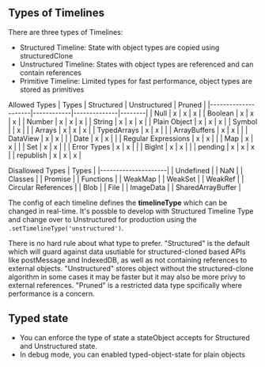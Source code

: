 
## Types of Timelines 
There are three types of Timelines: 
- Structured Timeline: State with object types are copied using structuredClone 
- Unstructured Timeline: States with object types are referenced and can contain references
- Primitive Timeline: Limited types for fast performance, object types are stored as primitives

Allowed Types
| Types               | Structured | Unstructured | Pruned |
|---------------------|------------|--------------|--------|
| Null                | x          | x            | x      |
| Boolean             | x          | x            | x      |
| Number              | x          | x            | x      |
| String              | x          | x            | x      |
| Plain Object        | x          | x            | x      |
| Symbol              |            | x            |        |
| Arrays              | x          | x            | x      |
| TypedArrays         | x          | x            |        |
| ArrayBuffers        | x          | x            |        |
| DataView            | x          | x            |        |
| Date                | x          | x            |        |
| Regular Expressions | x          | x            |        |
| Map                 | x          | x            |        |
| Set                 | x          | x            |        |
| Error Types         | x          | x            |        |
| BigInt              | x          | x            |        |
| pending             | x          | x            | x      |
| republish           | x          | x            | x      |

Disallowed Types
| Types               | 
|---------------------|
| Undefined           |
| NaN                 |
| Classes             |
| Promise             |
| Functions           |
| WeakMap             |
| WeakSet             |
| WeakRef             |
| Circular References |
| Blob                |
| File                |
| ImageData           | 
| SharedArrayBuffer   |


The config of each timeline defines the **timelineType** which can be changed in real-time. 
It's possble to develop with Structured Timeline Type and change over to Unstructured for production
using the `.setTimelineType('unstructured')`.

There is no hard rule about what type to prefer. "Structured" is the default which will guard against
data usutiable for structured-cloned based APIs like postMessage and IndexedDB, as well as not containing references to external objects. "Unstructured" stores object without the structured-clone algorithm in some cases it may be faster 
but it may also be more privy to external references. "Pruned" is a restricted data type spcifically where performance is a concern.  


## Typed state
- You can enforce the type of state a stateObject accepts for Structured and Unstructured state. 
- In debug mode, you can enabled typed-object-state for plain objects
 
